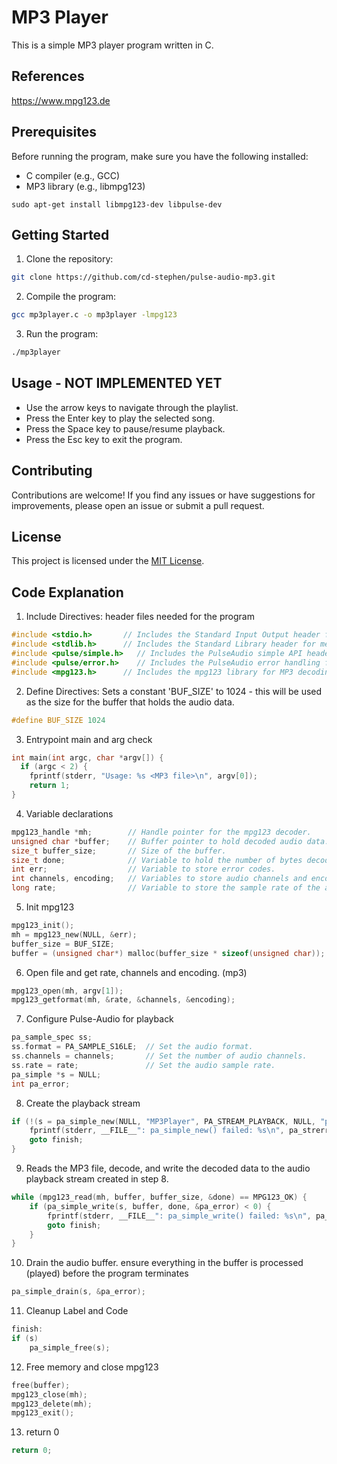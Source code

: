 # MP3 Player

This is a simple MP3 player program written in C.

## References
https://www.mpg123.de

## Prerequisites

Before running the program, make sure you have the following installed:

- C compiler (e.g., GCC)
- MP3 library (e.g., libmpg123)

```shell
sudo apt-get install libmpg123-dev libpulse-dev
```

## Getting Started

1. Clone the repository:

  ```bash
  git clone https://github.com/cd-stephen/pulse-audio-mp3.git
  ```

2. Compile the program:

  ```bash
  gcc mp3player.c -o mp3player -lmpg123
  ```

3. Run the program:

  ```bash
  ./mp3player
  ```

## Usage - NOT IMPLEMENTED YET

- Use the arrow keys to navigate through the playlist.
- Press the Enter key to play the selected song.
- Press the Space key to pause/resume playback.
- Press the Esc key to exit the program.

## Contributing

Contributions are welcome! If you find any issues or have suggestions for improvements, please open an issue or submit a pull request.

## License

This project is licensed under the [MIT License](LICENSE).

## Code Explanation
 1. Include Directives: header files needed for the program
```c
#include <stdio.h>       // Includes the Standard Input Output header for basic I/O functions.
#include <stdlib.h>      // Includes the Standard Library header for memory allocation, process control, etc.
#include <pulse/simple.h>   // Includes the PulseAudio simple API header for audio playback.
#include <pulse/error.h>    // Includes the PulseAudio error handling functions.
#include <mpg123.h>      // Includes the mpg123 library for MP3 decoding.
```

2. Define Directives: Sets a constant 'BUF_SIZE' to 1024 - this will be used as the size for the buffer that holds the audio data.
```c
#define BUF_SIZE 1024
```

3. Entrypoint main and arg check
```c
int main(int argc, char *argv[]) {
  if (argc < 2) {
    fprintf(stderr, "Usage: %s <MP3 file>\n", argv[0]);
    return 1;
}
```

4. Variable declarations
```c
mpg123_handle *mh;        // Handle pointer for the mpg123 decoder.
unsigned char *buffer;    // Buffer pointer to hold decoded audio data.
size_t buffer_size;       // Size of the buffer.
size_t done;              // Variable to hold the number of bytes decoded.
int err;                  // Variable to store error codes.
int channels, encoding;   // Variables to store audio channels and encoding format.
long rate;                // Variable to store the sample rate of the audio.
```

5. Init mpg123
```c
mpg123_init();
mh = mpg123_new(NULL, &err);
buffer_size = BUF_SIZE;
buffer = (unsigned char*) malloc(buffer_size * sizeof(unsigned char));
```

6. Open file and get rate, channels and encoding. (mp3)
```c
mpg123_open(mh, argv[1]);
mpg123_getformat(mh, &rate, &channels, &encoding);
```

7. Configure Pulse-Audio for playback
```c
pa_sample_spec ss;
ss.format = PA_SAMPLE_S16LE;  // Set the audio format.
ss.channels = channels;       // Set the number of audio channels.
ss.rate = rate;               // Set the audio sample rate.
pa_simple *s = NULL;
int pa_error;
```

8. Create the playback stream
```c
if (!(s = pa_simple_new(NULL, "MP3Player", PA_STREAM_PLAYBACK, NULL, "playback", &ss, NULL, NULL, &pa_error))) {
    fprintf(stderr, __FILE__": pa_simple_new() failed: %s\n", pa_strerror(pa_error));
    goto finish;
}
```
9. Reads the MP3 file, decode, and write the decoded data to the audio playback stream created in step 8.
```c
while (mpg123_read(mh, buffer, buffer_size, &done) == MPG123_OK) {
    if (pa_simple_write(s, buffer, done, &pa_error) < 0) {
        fprintf(stderr, __FILE__": pa_simple_write() failed: %s\n", pa_strerror(pa_error));
        goto finish;
    }
}
```
10. Drain the audio buffer. ensure everything in the buffer is processed (played) before the program terminates
```c
pa_simple_drain(s, &pa_error);
```

11. Cleanup Label and Code
```c
finish:
if (s)
    pa_simple_free(s);
```

12. Free memory and close mpg123
```c
free(buffer);
mpg123_close(mh);
mpg123_delete(mh);
mpg123_exit();
```

13. return 0
```c
return 0;
```


